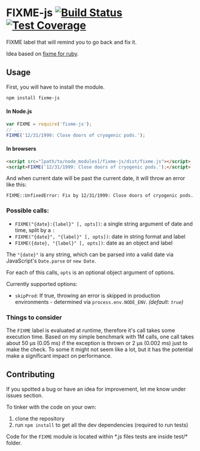 # FIXME-js [![Build Status](https://travis-ci.org/markogresak/FIXME-js.svg?branch=master)](https://travis-ci.org/markogresak/FIXME-js) [![Test Coverage](https://codeclimate.com/github/markogresak/FIXME-js/badges/coverage.svg)](https://codeclimate.com/github/markogresak/FIXME-js/coverage)

FIXME label that will remind you to go back and fix it.

Idea based on [fixme for ruby](https://github.com/henrik/fixme).


## Usage

First, you will have to install the module.

``` bash
npm install fixme-js
```

#### In Node.js

``` js
var FIXME = require('fixme-js');
// ...
FIXME('12/31/1999: Close doors of cryogenic pods.');
```

#### In browsers

``` html
<script src="[path/to/node_modules]/fixme-js/dist/fixme.js"></script>
<script>FIXME('12/31/1999: Close doors of cryogenic pods.');</script>
```

And when current date will be past the current date, it will throw an error like this:

```
FIXME::UnfixedError: Fix by 12/31/1999: Close doors of cryogenic pods.
```

### Possible calls:

- `FIXME("{date}:{label}" [, opts])`: a single string argument of date and time, split by a `:`
- `FIXME("{date}", "{label}" [, opts])`: date in string format and label
- `FIXME({date}, "{label}" [, opts])`: date as an object and label

The `"{date}"` is any string, which can be parsed into a valid date via JavaScript's `Date.parse` or `new Date`.

For each of this calls, `opts` is an optional object argument of options.

Currently supported options:

 - `skipProd`: If true, throwing an error is skipped in production environments - determined via `process.env.NODE_ENV`. *(default: `true`)*

### Things to consider

The `FIXME` label is evaluated at runtime, therefore it's call takes some execution time. Based on my simple benchmark with 1M calls, one call takes about 50 µs (0.05 ms) if the exception is thrown or 2 µs (0.002 ms) just to make the check. To some it might not seem like a lot, but it has the potential make a significant impact on performance.

## Contributing

If you spotted a bug or have an idea for improvement, let me know under issues section.

To tinker with the code on your own:

1. clone the repository
2. run `npm install` to get all the dev dependencies (required to run tests)

Code for the `FIXME` module is located within \*.js files tests are inside test/* folder.
